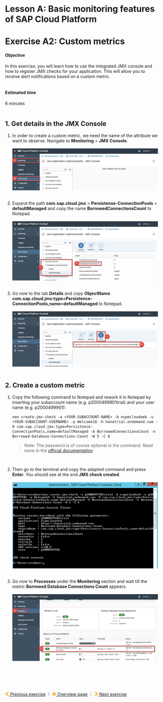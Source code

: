 # Lesson A: Basic monitoring features of SAP Cloud Platform
# Exercise A2: Custom metrics

#### Objective
In this exercise, you will learn how to use the integrated JMX console and how to register JMX checks for your application. This will allow you to receive alert notifications based on a custom metric.
<br/><br/>

#### Estimated time
6 minutes
<br />
<br />

## 1. Get details in the JMX Console
1. In order to create a custom metric, we need the name of the attribute we want to observe. Navigate to **Monitoring** > **JMX Console**.<br /><br />
  ![](../../images/a2-custom-metric-01.png)<br /><br />

1. Expand the path **com.sap.cloud.jmx** > **Persistense-ConnectionPools** > **defaultManaged** and copy the name **BorrowedConnectionsCount** to Notepad.<br /><br />
  ![](../../images/a2-custom-metric-02.png)<br /><br />


1. Go now to the tab **Details** and copy **ObjectName com.sap.cloud.jmx:type=Persistence-ConnectionPools,name=defaultManaged** to Notepad.<br /><br />
  ![](../../images/a2-custom-metric-03.png)<br /><br />


## 2. Create a custom metric
1. Copy the following command to Notepad and rework it in Notepad by inserting your subaccount name (e.g. p2000499901trial) and your user name (e.g. p2000499901):
    ```
    neo create-jmx-check -a <YOUR-SUBACCOUNT-NAME> -b espmcloudweb -u <YOUR-SUBACCOUNT-USERNAME> -p Welcome18 -h hanatrial.ondemand.com -O com.sap.cloud.jmx:type=Persistence-ConnectionPools,name=defaultManaged -A BorrowedConnectionsCount -n Borrowed-Database-Connections-Count -W 5 -C 6
    ```

    > Note: The password is of course optional in the command. Read more in the [official documentation](https://help.sap.com/viewer/65de2977205c403bbc107264b8eccf4b/Cloud/en-US/298a207f33c4484b9894b7c4e2900566.html)
    <br />

1. Then go to the terminal and copy the adapted command and press **Enter**. You should see at the end **JMX check created**.<br /><br />
  ![](../../images/a2-custom-metric-04.png)<br /><br />

1. Go now to **Processes** under the **Monitoring** section and wait till the metric **Borrowed Database Connections Count** appears.<br /><br />
  ![](../../images/a2-custom-metric-05.png)

<br /><br />
<br /><br />

[![](../../images/nav-previous.png) Previous exercise](../A1/README.md) ｜ [![](../../images/nav-home.png) Overview page](../../README.md) ｜ [![](../../images/nav-next.png) Next exercise](../A3/README.md)
